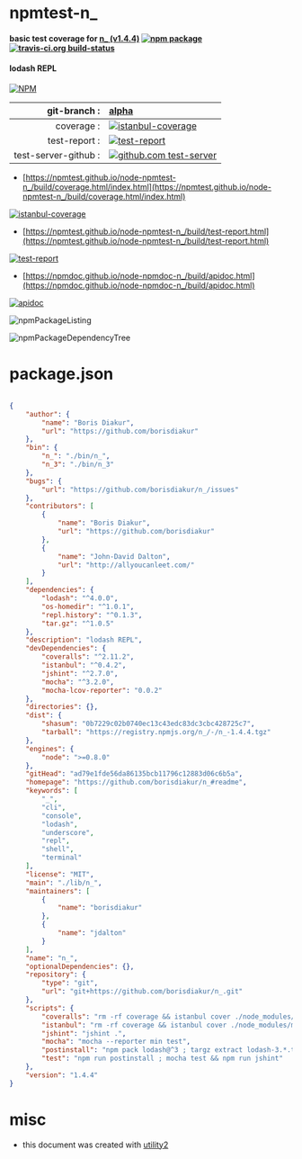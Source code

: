 # npmtest-n_

#### basic test coverage for  [n_ (v1.4.4)](https://github.com/borisdiakur/n_#readme)  [![npm package](https://img.shields.io/npm/v/npmtest-n_.svg?style=flat-square)](https://www.npmjs.org/package/npmtest-n_) [![travis-ci.org build-status](https://api.travis-ci.org/npmtest/node-npmtest-n_.svg)](https://travis-ci.org/npmtest/node-npmtest-n_)

#### lodash REPL

[![NPM](https://nodei.co/npm/n_.png?downloads=true&downloadRank=true&stars=true)](https://www.npmjs.com/package/n_)

| git-branch : | [alpha](https://github.com/npmtest/node-npmtest-n_/tree/alpha)|
|--:|:--|
| coverage : | [![istanbul-coverage](https://npmtest.github.io/node-npmtest-n_/build/coverage.badge.svg)](https://npmtest.github.io/node-npmtest-n_/build/coverage.html/index.html)|
| test-report : | [![test-report](https://npmtest.github.io/node-npmtest-n_/build/test-report.badge.svg)](https://npmtest.github.io/node-npmtest-n_/build/test-report.html)|
| test-server-github : | [![github.com test-server](https://npmtest.github.io/node-npmtest-n_/GitHub-Mark-32px.png)](https://npmtest.github.io/node-npmtest-n_/build/app/index.html) | | build-artifacts : | [![build-artifacts](https://npmtest.github.io/node-npmtest-n_/glyphicons_144_folder_open.png)](https://github.com/npmtest/node-npmtest-n_/tree/gh-pages/build)|

- [https://npmtest.github.io/node-npmtest-n_/build/coverage.html/index.html](https://npmtest.github.io/node-npmtest-n_/build/coverage.html/index.html)

[![istanbul-coverage](https://npmtest.github.io/node-npmtest-n_/build/screenCapture.buildCi.browser.%252Ftmp%252Fbuild%252Fcoverage.lib.html.png)](https://npmtest.github.io/node-npmtest-n_/build/coverage.html/index.html)

- [https://npmtest.github.io/node-npmtest-n_/build/test-report.html](https://npmtest.github.io/node-npmtest-n_/build/test-report.html)

[![test-report](https://npmtest.github.io/node-npmtest-n_/build/screenCapture.buildCi.browser.%252Ftmp%252Fbuild%252Ftest-report.html.png)](https://npmtest.github.io/node-npmtest-n_/build/test-report.html)

- [https://npmdoc.github.io/node-npmdoc-n_/build/apidoc.html](https://npmdoc.github.io/node-npmdoc-n_/build/apidoc.html)

[![apidoc](https://npmdoc.github.io/node-npmdoc-n_/build/screenCapture.buildCi.browser.%252Ftmp%252Fbuild%252Fapidoc.html.png)](https://npmdoc.github.io/node-npmdoc-n_/build/apidoc.html)

![npmPackageListing](https://npmtest.github.io/node-npmtest-n_/build/screenCapture.npmPackageListing.svg)

![npmPackageDependencyTree](https://npmtest.github.io/node-npmtest-n_/build/screenCapture.npmPackageDependencyTree.svg)



# package.json

```json

{
    "author": {
        "name": "Boris Diakur",
        "url": "https://github.com/borisdiakur"
    },
    "bin": {
        "n_": "./bin/n_",
        "n_3": "./bin/n_3"
    },
    "bugs": {
        "url": "https://github.com/borisdiakur/n_/issues"
    },
    "contributors": [
        {
            "name": "Boris Diakur",
            "url": "https://github.com/borisdiakur"
        },
        {
            "name": "John-David Dalton",
            "url": "http://allyoucanleet.com/"
        }
    ],
    "dependencies": {
        "lodash": "^4.0.0",
        "os-homedir": "^1.0.1",
        "repl.history": "^0.1.3",
        "tar.gz": "^1.0.5"
    },
    "description": "lodash REPL",
    "devDependencies": {
        "coveralls": "^2.11.2",
        "istanbul": "^0.4.2",
        "jshint": "^2.7.0",
        "mocha": "^3.2.0",
        "mocha-lcov-reporter": "0.0.2"
    },
    "directories": {},
    "dist": {
        "shasum": "0b7229c02b0740ec13c43edc83dc3cbc428725c7",
        "tarball": "https://registry.npmjs.org/n_/-/n_-1.4.4.tgz"
    },
    "engines": {
        "node": ">=0.8.0"
    },
    "gitHead": "ad79e1fde56da86135bcb11796c12883d06c6b5a",
    "homepage": "https://github.com/borisdiakur/n_#readme",
    "keywords": [
        "_",
        "cli",
        "console",
        "lodash",
        "underscore",
        "repl",
        "shell",
        "terminal"
    ],
    "license": "MIT",
    "main": "./lib/n_",
    "maintainers": [
        {
            "name": "borisdiakur"
        },
        {
            "name": "jdalton"
        }
    ],
    "name": "n_",
    "optionalDependencies": {},
    "repository": {
        "type": "git",
        "url": "git+https://github.com/borisdiakur/n_.git"
    },
    "scripts": {
        "coveralls": "rm -rf coverage && istanbul cover ./node_modules/mocha/bin/_mocha --report lcovonly -- -R spec && cat ./coverage/lcov.info | ./node_modules/coveralls/bin/coveralls.js && rm -rf ./coverage",
        "istanbul": "rm -rf coverage && istanbul cover ./node_modules/mocha/bin/_mocha --report html && open coverage/lib/n_.js.html",
        "jshint": "jshint .",
        "mocha": "mocha --reporter min test",
        "postinstall": "npm pack lodash@^3 ; targz extract lodash-3.*.tgz extraneous/lodash3",
        "test": "npm run postinstall ; mocha test && npm run jshint"
    },
    "version": "1.4.4"
}
```



# misc
- this document was created with [utility2](https://github.com/kaizhu256/node-utility2)
